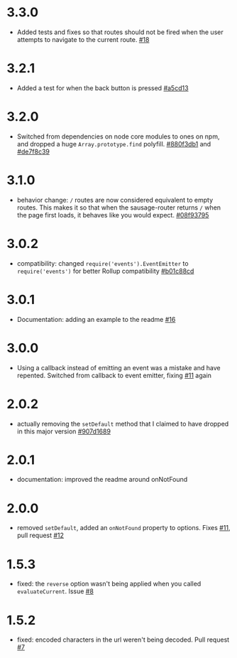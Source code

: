 # 3.3.0

- Added tests and fixes so that routes should not be fired when the user attempts to navigate to the current route. [#18](https://github.com/TehShrike/hash-brown-router/pull/18)

# 3.2.1

- Added a test for when the back button is pressed [#a5cd13](https://github.com/TehShrike/hash-brown-router/commit/a5cd13180aab41e6369036f3d090f60ded28eb18)

# 3.2.0

- Switched from dependencies on node core modules to ones on npm, and dropped a huge `Array.prototype.find` polyfill. [#880f3db1](https://github.com/TehShrike/hash-brown-router/commit/880f3db14cd67018f748baca198dab19dcf23a9d) and [#de7f8c39](https://github.com/TehShrike/hash-brown-router/commit/de7f8c39c25e1fab70d76e0a172d36a4a739bb0b)

# 3.1.0

- behavior change: `/` routes are now considered equivalent to empty routes.  This makes it so that when the sausage-router returns `/` when the page first loads, it behaves like you would expect. [#08f93795](https://github.com/TehShrike/hash-brown-router/commit/08f93795356fd6fd258960bbe83585e05e59900a)

# 3.0.2

- compatibility: changed `require('events').EventEmitter` to `require('events')` for better Rollup compatibility [#b01c88cd](https://github.com/TehShrike/hash-brown-router/commit/b01c88cd7ad2a915800ed21257bb2a3674b91a50)

# 3.0.1

- Documentation: adding an example to the readme [#16](https://github.com/TehShrike/hash-brown-router/pull/16)

# 3.0.0

- Using a callback instead of emitting an event was a mistake and have repented.  Switched from callback to event emitter, fixing [#11](https://github.com/TehShrike/hash-brown-router/issues/11) again

# 2.0.2

- actually removing the `setDefault` method that I claimed to have dropped in this major version [#907d1689](https://github.com/TehShrike/hash-brown-router/commit/907d16892d6a50c1c0642eee817a9aab1aa90495)

# 2.0.1

- documentation: improved the readme around onNotFound

# 2.0.0

- removed `setDefault`, added an `onNotFound` property to options.  Fixes [#11](https://github.com/TehShrike/hash-brown-router/issues/11), pull request [#12](https://github.com/TehShrike/hash-brown-router/pull/12)

# 1.5.3

- fixed: the `reverse` option wasn't being applied when you called `evaluateCurrent`.  Issue [#8](https://github.com/TehShrike/hash-brown-router/issues/8)

# 1.5.2

- fixed: encoded characters in the url weren't being decoded.  Pull request [#7](https://github.com/TehShrike/hash-brown-router/pull/7)
